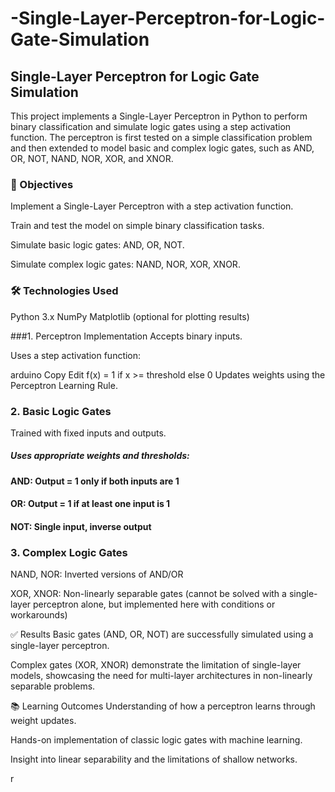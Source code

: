 # -Single-Layer-Perceptron-for-Logic-Gate-Simulation

## Single-Layer Perceptron for Logic Gate Simulation
This project implements a Single-Layer Perceptron in Python to perform binary classification and simulate logic gates using a step activation function. The perceptron is first tested on a simple classification problem and then extended to model basic and complex logic gates, such as AND, OR, NOT, NAND, NOR, XOR, and XNOR.


### 📌 Objectives
Implement a Single-Layer Perceptron with a step activation function.

Train and test the model on simple binary classification tasks.

Simulate basic logic gates: AND, OR, NOT.

Simulate complex logic gates: NAND, NOR, XOR, XNOR.

### 🛠️ Technologies Used
Python 3.x
NumPy
Matplotlib (optional for plotting results)

###1. Perceptron Implementation
Accepts binary inputs.

Uses a step activation function:

arduino
Copy
Edit
f(x) = 1 if x >= threshold else 0
Updates weights using the Perceptron Learning Rule.

### 2. Basic Logic Gates
Trained with fixed inputs and outputs.

##### Uses appropriate weights and thresholds:

#### AND: Output = 1 only if both inputs are 1

#### OR: Output = 1 if at least one input is 1

#### NOT: Single input, inverse output

### 3. Complex Logic Gates
NAND, NOR: Inverted versions of AND/OR

XOR, XNOR: Non-linearly separable gates (cannot be solved with a single-layer perceptron alone, but implemented here with conditions or workarounds)



✅ Results
Basic gates (AND, OR, NOT) are successfully simulated using a single-layer perceptron.

Complex gates (XOR, XNOR) demonstrate the limitation of single-layer models, showcasing the need for multi-layer architectures in non-linearly separable problems.

📚 Learning Outcomes
Understanding of how a perceptron learns through weight updates.

Hands-on implementation of classic logic gates with machine learning.

Insight into linear separability and the limitations of shallow networks.




















r
